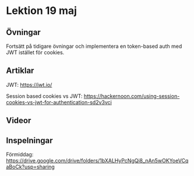 # Lektion 19 maj

## Övningar

Fortsätt på tidigare övningar och implementera en token-based auth med JWT istället för
cookies.

## Artiklar

JWT: https://jwt.io/

Session based cookies vs JWT: https://hackernoon.com/using-session-cookies-vs-jwt-for-authentication-sd2v3vci

## Videor

## Inspelningar

Förmiddag: https://drive.google.com/drive/folders/1bXALHyPcNgQi8_nAn5wOKYoeVCqaBoCk?usp=sharing